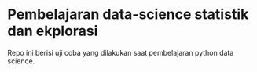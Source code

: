 # Pembelajaran data-science statistik dan ekplorasi

Repo ini berisi uji coba yang dilakukan saat pembelajaran python data science.